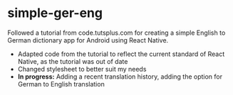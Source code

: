 # simple-ger-eng
Followed a tutorial from code.tutsplus.com for creating a simple English to German dictionary app for Android using React Native.
  * Adapted code from the tutorial to reflect the current standard of React Native, as the tutorial was out of date
  * Changed stylesheet to better suit my needs
  * **In progress:** Adding a recent translation history, adding the option for German to English translation
